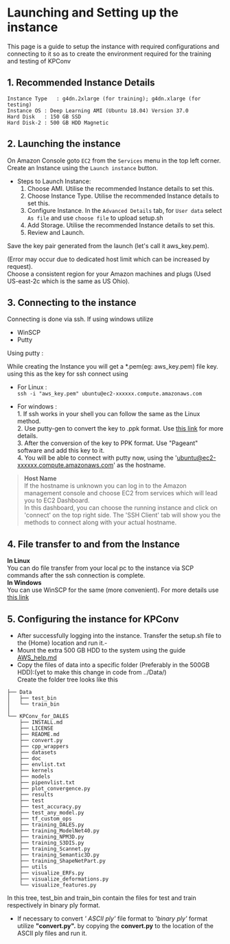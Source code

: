 # Launching and Setting up the instance

This page is a guide to setup the instance with required configurations and connecting to it so as to create the environment required for the training and testing of KPConv

## 1.	Recommended Instance Details 

```
Instance Type   : g4dn.2xlarge (for training); g4dn.xlarge (for testing)
Instance OS	: Deep Learning AMI (Ubuntu 18.04) Version 37.0
Hard Disk	: 150 GB SSD
Hard Disk-2	: 500 GB HDD Magnetic 	
``` 

## 2.	Launching the instance

On Amazon Console goto `EC2` from the `Services` menu in the top left corner. <br> 
Create an Instance using the `Launch instance` button. <br>
*   Steps to Launch Instance:  
    1.    Choose AMI. Utilise the recommended Instance details to set this.
    2.    Choose Instance Type. Utilise the recommended Instance details to set this.
    3.    Configure Instance. In the `Advanced Details` tab, for `User data` select `As file` and use `choose file` to upload setup.sh
    4.    Add Storage. Utilise the recommended Instance details to set this.
    5.    Review and Launch.   
 
Save the key pair generated from the launch (let's call it aws_key.pem). 
  
   
(Error may occur due to dedicated host limit which can be increased by request).<br> 
Choose a consistent region for your Amazon machines and plugs (Used US-east-2c which is the same as US Ohio).  

## 3.	Connecting to the instance

Connecting is done via ssh. If using windows utilize 

 *	WinSCP
 *	Putty

Using putty :

While creating the Instance you will get a *.pem(eg: aws_key.pem) file key. using this as the key for ssh connect using  
*	For Linux :   
` ssh -i "aws_key.pem" ubuntu@ec2-xxxxxx.compute.amazonaws.com `  

*	For windows :   
		1.	If ssh works in your shell you can follow the same as the Linux method.  
		2.	Use putty-gen to convert the key to .ppk format. Use [this link](https://www.puttygen.com/convert-pem-to-ppk) for more details.   
		3.	After the conversion of the key to PPK format. Use "Pageant" software and add this key to it.  
		4.	You will be able to connect with putty now, using the 'ubuntu@ec2-xxxxxx.compute.amazonaws.com' as the hostname.  
>**Host Name**  
If the hostname is unknown you can log in to the Amazon management console and choose EC2 from services which will lead you to EC2 Dashboard.  
In this dashboard, you can choose the running instance and click on 'connect' on the top right side. 
The 'SSH Client' tab will show you the methods to connect along with your actual hostname.
## 4.	File transfer to and from the Instance
**In Linux**  
You can do file transfer from your local pc to the instance via SCP commands after the ssh connection is complete.  
**In Windows**  
You can use WinSCP for the same (more convenient). For more details use [this link](https://winscp.net/eng/docs/guide_public_key)

## 5.	Configuring the instance for KPConv
-	After successfully logging into the instance. Transfer the setup.sh file to the {Home} location and run it.-  
-	Mount the extra 500 GB HDD to the system using the guide [AWS_help.md](AWS_help.md)
-	Copy the files of data into a specific folder (Preferably in the 500GB HDD):(yet to make this change in code from ../Data/)  
Create the folder tree looks like this
```
├── Data
│   ├── test_bin
│   └── train_bin
│ 
└── KPConv_for_DALES
    ├── INSTALL.md
    ├── LICENSE
    ├── README.md
    ├── convert.py
    ├── cpp_wrappers
    ├── datasets
    ├── doc
    ├── envlist.txt
    ├── kernels
    ├── models
    ├── pipenvlist.txt
    ├── plot_convergence.py
    ├── results
    ├── test
    ├── test_accuracy.py
    ├── test_any_model.py
    ├── tf_custom_ops
    ├── training_DALES.py
    ├── training_ModelNet40.py
    ├── training_NPM3D.py
    ├── training_S3DIS.py
    ├── training_Scannet.py
    ├── training_Semantic3D.py
    ├── training_ShapeNetPart.py
    ├── utils
    ├── visualize_ERFs.py
    ├── visualize_deformations.py
    └── visualize_features.py
```
In this tree, test_bin and train_bin contain the files for test and train respectively in binary ply format.
-	If necessary to convert *' ASCII ply'* file format to *'binary ply'* format utilize **"convert.py".** by copying the **convert.py** to the location of the ASCII ply files and run it.

